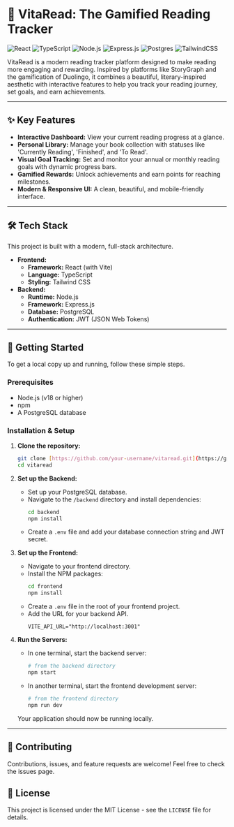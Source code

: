 # 📖 VitaRead: The Gamified Reading Tracker

![React](https://img.shields.io/badge/react-%2320232a.svg?style=for-the-badge&logo=react&logoColor=%2361DAFB)
![TypeScript](https://img.shields.io/badge/typescript-%23007ACC.svg?style=for-the-badge&logo=typescript&logoColor=white)
![Node.js](https://img.shields.io/badge/node.js-6DA55F?style=for-the-badge&logo=node.js&logoColor=white)
![Express.js](https://img.shields.io/badge/express.js-%23404d59.svg?style=for-the-badge&logo=express&logoColor=%2361DAFB)
![Postgres](https://img.shields.io/badge/postgres-%23316192.svg?style=for-the-badge&logo=postgresql&logoColor=white)
![TailwindCSS](https://img.shields.io/badge/tailwindcss-%2338B2AC.svg?style=for-the-badge&logo=tailwind-css&logoColor=white)

VitaRead is a modern reading tracker platform designed to make reading more engaging and rewarding. Inspired by platforms like StoryGraph and the gamification of Duolingo, it combines a beautiful, literary-inspired aesthetic with interactive features to help you track your reading journey, set goals, and earn achievements.

---

## ✨ Key Features

* **Interactive Dashboard:** View your current reading progress at a glance.
* **Personal Library:** Manage your book collection with statuses like 'Currently Reading', 'Finished', and 'To Read'.
* **Visual Goal Tracking:** Set and monitor your annual or monthly reading goals with dynamic progress bars.
* **Gamified Rewards:** Unlock achievements and earn points for reaching milestones.
* **Modern & Responsive UI:** A clean, beautiful, and mobile-friendly interface.

---

## 🛠️ Tech Stack

This project is built with a modern, full-stack architecture.

* **Frontend:**
    * **Framework:** React (with Vite)
    * **Language:** TypeScript
    * **Styling:** Tailwind CSS
* **Backend:**
    * **Runtime:** Node.js
    * **Framework:** Express.js
    * **Database:** PostgreSQL
    * **Authentication:** JWT (JSON Web Tokens)

---

## 🚀 Getting Started

To get a local copy up and running, follow these simple steps.

### Prerequisites

* Node.js (v18 or higher)
* npm
* A PostgreSQL database

### Installation & Setup

1.  **Clone the repository:**
    ```sh
    git clone [https://github.com/your-username/vitaread.git](https://github.com/your-username/vitaread.git)
    cd vitaread
    ```

2.  **Set up the Backend:**
    * Set up your PostgreSQL database.
    * Navigate to the `/backend` directory and install dependencies:
        ```sh
        cd backend
        npm install
        ```
    * Create a `.env` file and add your database connection string and JWT secret.

3.  **Set up the Frontend:**
    * Navigate to your frontend directory.
    * Install the NPM packages:
        ```sh
        cd frontend
        npm install
        ```
    * Create a `.env` file in the root of your frontend project.
    * Add the URL for your backend API.
        ```env
        VITE_API_URL="http://localhost:3001"
        ```

4.  **Run the Servers:**
    * In one terminal, start the backend server:
        ```sh
        # from the backend directory
        npm start
        ```
    * In another terminal, start the frontend development server:
        ```sh
        # from the frontend directory
        npm run dev
        ```
    Your application should now be running locally.

---

## 🤝 Contributing

Contributions, issues, and feature requests are welcome! Feel free to check the issues page.

## 📄 License

This project is licensed under the MIT License - see the `LICENSE` file for details.
